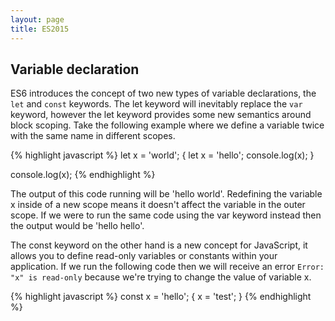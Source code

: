 ```yaml
---
layout: page
title: ES2015
---
```


## Variable declaration

ES6 introduces the concept of two new types of variable declarations, the `let` and `const` keywords. The let keyword will inevitably replace the `var` keyword, however the let keyword provides some new semantics around block scoping. Take the following example where we define a variable twice with the same name in different scopes.

{% highlight javascript %}
let x = 'world';
{
  let x = 'hello';
  console.log(x);
}

console.log(x);
{% endhighlight %}

The output of this code running will be 'hello world'. Redefining the variable x inside of a new scope means it doesn't affect the variable in the outer scope. If we were to run the same code using the var keyword instead then the output would be 'hello hello'.

The const keyword on the other hand is a new concept for JavaScript, it allows you to define read-only variables or constants within your application. If we run the following code then we will receive an error `Error: "x" is read-only` because we're trying to change the value of variable x.

{% highlight javascript %}
const x = 'hello';
{
  x = 'test';
}
{% endhighlight %}
